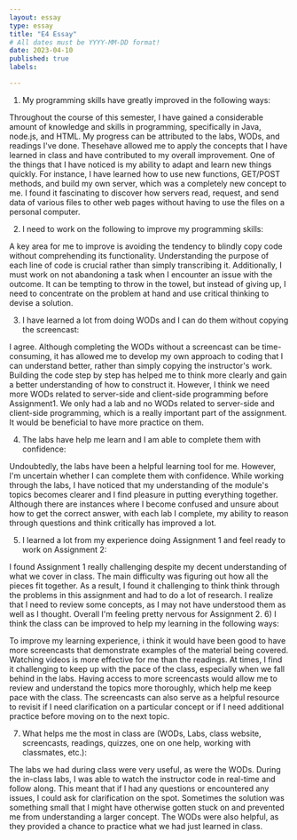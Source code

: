 ```yaml
---
layout: essay
type: essay
title: "E4 Essay"
# All dates must be YYYY-MM-DD format!
date: 2023-04-10
published: true
labels:

---
```



1) My programming skills have greatly improved in the following ways:

Throughout the course of this semester, I have gained a considerable amount of knowledge and skills in programming, specifically in Java, node.js, and HTML. My progress can be attributed to the labs, WODs, and readings I've done. Thesehave allowed me to apply the concepts that I have learned in class and have contributed to my overall improvement. One of the things that I have noticed is my ability to adapt and learn new things quickly. For instance, I have learned how to use new functions, GET/POST methods, and build my own server, which was a completely new concept to me. I found it fascinating to discover 
how servers read, request, and send data of various files to other web pages without having to use the files on a personal computer. 

2) I need to work on the following to improve my programming skills:

A key area for me to improve is avoiding the tendency to blindly copy code without comprehending its functionality. Understanding the purpose of each line of code is crucial rather than simply transcribing it. Additionally, I must work on not abandoning a task when I encounter an issue with the outcome. It can be tempting to throw in the towel, but instead of giving up, I need to concentrate on the problem at hand and use critical thinking to devise a 
solution.

3) I have learned a lot from doing WODs and I can do them without copying the screencast:

I agree. Although completing the WODs without a screencast can be time-consuming, it has allowed me to develop my own approach to coding that I can understand better, rather than simply copying the instructor's work. Building the code step by step has helped me to think more clearly and gain a better understanding of how to construct it. However, I think we need more WODs related to server-side and client-side programming before Assignment1. We only had a lab and no WODs related to server-side and client-side programming, which is a really important part of the assignment. It would be beneficial to have more practice on them.

4) The labs have help me learn and I am able to complete them with confidence:

Undoubtedly, the labs have been a helpful learning tool for me. However, I'm uncertain whether I can complete them with confidence. While working through the labs, I have noticed that my understanding of the module's topics becomes clearer and I find pleasure in putting everything together. Although there are instances where I become confused and unsure about how to get the correct answer, with each lab I complete, my ability to reason through questions and think critically has improved a lot.

5) I learned a lot from my experience doing Assignment 1 and feel ready to work on Assignment 2:

I found Assignment 1 really challenging despite my decent understanding of what we cover in class. The main difficulty was figuring out how all the pieces fit together. As a result, I found it challenging to think think through the problems in this assignment and had to do a lot of research. I realize that I need to review some concepts, as I may not have understood them as well as I thought. Overall I'm feeling pretty nervous for Assignment 2.
6) I think the class can be improved to help my learning in the following ways:

To improve my learning experience, i think it would have been good to have more screencasts that demonstrate examples of the material being covered. Watching videos is more effective for me than the readings. At times, I find it challenging to keep up with the pace of the class, especially when we fall behind in the labs. Having access to more screencasts would allow me to review and understand the topics more thoroughly, which help me keep pace with the class. The screencasts can also serve as a helpful resource to revisit if I need clarification on a particular concept or if I need additional practice before moving on to the next topic. 

7) What helps me the most in class are (WODs, Labs, class website, screencasts, readings, quizzes, one on one help, working with classmates, etc.):

The labs we had during class were very useful, as were the WODs. During the in-class labs, I was able to watch the instructor code in real-time and follow along. This meant that if I had any questions or encountered any issues, I could ask for clarification on the spot. Sometimes the solution was something small that I might have otherwise gotten stuck on and prevented me from understanding a larger concept. The WODs were also helpful, as they provided a chance to practice what we had just learned in class. 
